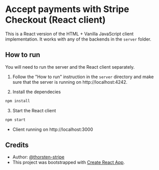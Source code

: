 # Accept payments with Stripe Checkout (React client)

This is a React version of the HTML + Vanilla JavaScript client implementation. It works with any of the backends in the `server` folder.

## How to run

You will need to run the server and the React client separately.

1. Follow the "How to run" instruction in the `server` directory and make sure that the server is running on http://localhost:4242.

2. Install the dependecies

```bash
npm install
```

3. Start the React client

```bash
npm start
```

- Client running on http://localhost:3000

## Credits

- Author: [@thorsten-stripe](https://twitter.com/thorwebdev)
- This project was bootstrapped with [Create React App](https://github.com/facebook/create-react-app).
